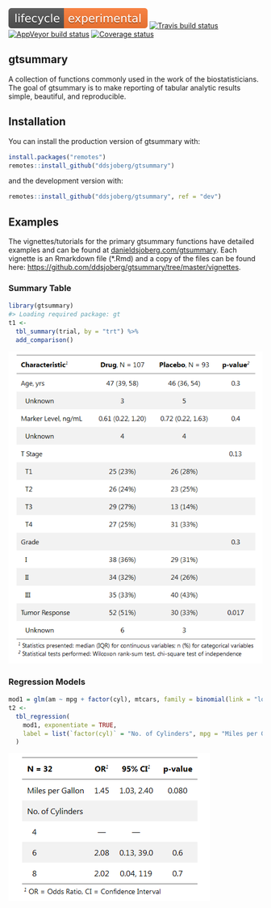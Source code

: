 
<!-- README.md is generated from README.Rmd. Please edit that file -->
[![lifecycle](man/figures/lifecycle-experimental-orange.svg)](https://www.tidyverse.org/lifecycle/#experimental) [![Travis build status](https://travis-ci.org/ddsjoberg/gtsummary.svg?branch=master)](https://travis-ci.org/ddsjoberg/gtsummary) [![AppVeyor build status](https://ci.appveyor.com/api/projects/status/github/ddsjoberg/gtsummary?branch=master&svg=true)](https://ci.appveyor.com/project/ddsjoberg/gtsummary) [![Coverage status](https://codecov.io/gh/ddsjoberg/gtsummary/branch/master/graph/badge.svg)](https://codecov.io/github/ddsjoberg/gtsummary?branch=master)

gtsummary
---------

A collection of functions commonly used in the work of the biostatisticians. The goal of gtsummary is to make reporting of tabular analytic results simple, beautiful, and reproducible.
<!-- Update the list of contributors from the git shell `git shortlog -s -n` -->

Installation
------------

You can install the production version of gtsummary with:

``` r
install.packages("remotes")
remotes::install_github("ddsjoberg/gtsummary")
```

and the development version with:

``` r
remotes::install_github("ddsjoberg/gtsummary", ref = "dev")
```

Examples
--------

The vignettes/tutorials for the primary gtsummary functions have detailed examples and can be found at [danieldsjoberg.com/gtsummary](http://www.danieldsjoberg.com/gtsummary). Each vignette is an Rmarkdown file (\*.Rmd) and a copy of the files can be found here: <https://github.com/ddsjoberg/gtsummary/tree/master/vignettes>.

### Summary Table

``` r
library(gtsummary)
#> Loading required package: gt
t1 <-
  tbl_summary(trial, by = "trt") %>% 
  add_comparison() 
```

![](man/figures/README-tbl_summary.png)

### Regression Models

``` r
mod1 = glm(am ~ mpg + factor(cyl), mtcars, family = binomial(link = "logit"))
t2 <-
  tbl_regression(
    mod1, exponentiate = TRUE, 
    label = list(`factor(cyl)` = "No. of Cylinders", mpg = "Miles per Gallon")
  )
```

![](man/figures/README-tbl_regression.png)
